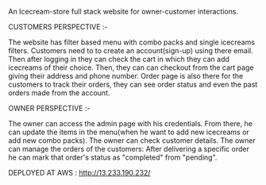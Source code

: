 An Icecream-store full stack website for owner-customer interactions.


CUSTOMERS PERSPECTIVE :-

The website has filter based menu with combo packs and single icecreams filters.
Customers need to to create an account(sign-up) using there email.
Then after logging in they can check the cart in which they can add icecreams of their choice.
Then, they can can checkout from the cart page giving their address and phone number.
Order page is also there for the customers to track their orders, they can see order status and even the past orders made from the account.



OWNER PERSPECTIVE :-

The owner can access the admin page with his credentials.
From there, he can update the items in the menu(when he want to add new icecreams or add new combo packs).
The owner can check customer details.
The owner can manage the orders of the customers: After delivering a specific order he can mark that order's status as "completed" from "pending".


DEPLOYED AT AWS : http://13.233.190.232/

